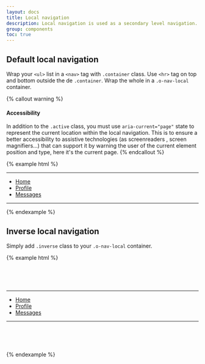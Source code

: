```yaml
---
layout: docs
title: Local navigation
description: Local navigation is used as a secondary level navigation.
group: components
toc: true
---
```


## Default local navigation

Wrap your `<ul>` list in a `<nav>` tag with `.container` class. Use `<hr>` tag on top and bottom outside the de `.container`. Wrap the whole in a `.o-nav-local` container.

{% callout warning %}
#### Accessibility

In addition to the `.active` class, you must use `aria-current="page"` state to represent the current location within the local navigation. This is to ensure a better accessibility to assistive technologies (as screenreaders , screen magnifiers...) that can support it by warning the user of the current element position and type, here it's the current page.
{% endcallout %}

{% example html %}
<div class="o-nav-local">
    <hr aria-hidden="true">
    <nav class="container">
        <ul class="nav collapse" id="localNav1">
            <li class="nav-item active"><a class="nav-link" href="#" aria-current="page">Home</a></li>
            <li class="nav-item"><a class="nav-link" href="#">Profile</a></li>
            <li class="nav-item"><a class="nav-link" href="#">Messages</a></li>
        </ul>
    </nav>
    <hr aria-hidden="true">
</div>
{% endexample %}

## Inverse local navigation

Simply add `.inverse` class to your `.o-nav-local` container.

{% example html %}
<div style="margin: 2rem 0; padding: 2rem 0;" class="bg-dark">
    <div class="o-nav-local inverse">
        <hr aria-hidden="true">
        <nav class="container">
            <ul class="nav collapse" id="localNav2">
                <li class="nav-item active"><a class="nav-link" href="#" aria-current="page">Home</a></li>
                <li class="nav-item"><a class="nav-link" href="#">Profile</a></li>
                <li class="nav-item"><a class="nav-link" href="#">Messages</a></li>
            </ul>
        </nav>
        <hr aria-hidden="true">
    </div>
</div>
{% endexample %}
